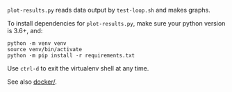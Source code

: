 `plot-results.py` reads data output by `test-loop.sh` and makes graphs.

To install dependencies for `plot-results.py`, make sure your python version is 3.6+, and:

```
python -m venv venv
source venv/bin/activate
python -m pip install -r requirements.txt
```

Use `ctrl-d` to exit the virtualenv shell at any time.

See also [docker/](../docker/).
